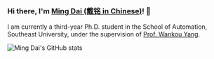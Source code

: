 ### Hi there, I'm [Ming Dai (戴铭 in Chinese)](https://dmmm1997.github.io/)! 👋

I am currently a third-year Ph.D. student in the School of Automation, Southeast University, under the supervision of [Prof. Wankou Yang](https://scholar.google.com/citations?user=PMzEsJgAAAAJ&hl=zh-CN).

![Ming Dai's GitHub stats](https://github-readme-stats.vercel.app/api?username=你的用户名&show_icons=true&include_all_commits=true&count_private=true)


